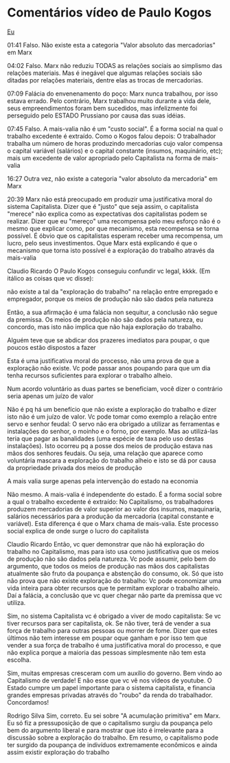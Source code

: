 
# Comentários vídeo de Paulo Kogos

[Eu](https://www.youtube.com/watch?v=sOgWHt9_azU&lc=UgwX2wwKfSbPhXJEjCB4AaABAg)

01:41 Falso. Não existe esta a categoria "Valor absoluto das mercadorias" em Marx

04:02 Falso. Marx não reduziu TODAS as relações sociais ao simplismo das relações materiais. Mas é inegável que algumas relações sociais são ditadas por relações materiais, dentre elas as trocas de mercadorias.

07:09 Falácia do envenenamento do poço: Marx nunca trabalhou, por isso estava errado. Pelo contrário, Marx trabalhou muito durante a vida dele, seus empreendimentos foram bem sucedidos, mas infelizmente foi perseguido pelo ESTADO Prussiano por causa das suas idéias.

07:45 Falso. A mais-valia não é um "custo social". É a forma social na qual o trabalho excedente é extraído. Como o Kogos falou depois: O trabalhador trabalha um número de horas produzindo mercadorias cujo valor compensa o capital variável (salários) e o capital constante (insumos, maquinário, etc); mais um excedente de valor apropriado pelo Capitalista na forma de mais-valia

16:27 Outra vez, não existe a categoria "valor absoluto da mercadoria" em Marx

20:39 Marx não está preocupado em produzir uma justificativa moral do sistema Capitalista. Dizer que é "justo" que seja assim, o capitalista "merece" não explica como as expectativas dos capitalistas podem se realizar. Dizer que eu "mereço" uma recompensa pelo meu esforço não é o mesmo que explicar como, por que mecanismo, esta recompensa se torna possível. É óbvio que os capitalistas esperam receber uma recompensa, um lucro, pelo seus investimentos. Oque Marx está explicando é que o mecanismo que torna isto possível é a exploração do trabalho através da mais-valia

Claudio Ricardo  O Paulo Kogos conseguiu confundir vc legal, kkkk. (Em itálico as coisas que vc disse):

não existe a tal da "exploração do trabalho" na relação entre empregado e empregador, porque os meios de produção não são dados pela natureza

Então, a sua afirmação é uma falácia non sequitur, a conclusão não segue da premissa. Os meios de produção não são dados pela natureza, eu concordo, mas isto não implica que não haja exploração do trabalho.

Alguém teve que se abdicar dos prazeres imediatos para poupar, o que poucos estão dispostos a fazer

Esta é uma justificativa moral do processo, não uma prova de que a exploração não existe. Vc pode passar anos poupando para que um dia tenha recursos suficientes para explorar o trabalho alheio.

Num acordo voluntário as duas partes se beneficiam, você dizer o contrário seria apenas um juízo de valor

Não é pq há um benefício que não existe a exploração do trabalho e dizer isto não é um juízo de valor. Vc pode tomar como exemplo a relação entre servo e senhor feudal: O servo não era obrigado a utilizar as ferramentas e instalações do senhor, o moinho e o forno, por exemplo. Mas ao utilizá-las teria que pagar as banalidades (uma espécie de taxa pelo uso destas instalações). Isto ocorreu pq a posse dos meios de produção estava nas mãos dos senhores feudais. Ou seja, uma relação que aparece como voluntária mascara a exploração do trabalho alheio e isto se dá por causa da propriedade privada dos meios de produção

A mais valia surge apenas pela intervenção do estado na economia

Não mesmo. A mais-valia é independente do estado. É a forma social sobre a qual o trabalho excedente é extraído: No Capitalismo, os trabalhadores produzem mercadorias de valor superior ao valor dos insumos, maquinaria, salários necessários para a produção da mercadoria (capital constante e variável). Esta diferença é que o Marx chama de mais-valia. Este processo social explica de onde surge o lucro do capitalista

Claudio Ricardo  Então, vc quer demonstrar que não há exploração do trabalho no Capitalismo, mas para isto usa como justificativa que os meios de produção não são dados pela natureza. Vc pode assumir, pelo bem do argumento, que todos os meios de produção nas mãos dos capitalistas atualmente são fruto da poupança e abstenção do consumo, ok. Só que isto não prova que não existe exploração do trabalho: Vc pode economizar uma vida inteira para obter recursos que te permitam explorar o trabalho alheio. Daí a falácia, a conclusão que vc quer chegar não parte da premissa que vc utiliza.

Sim, no sistema Capitalista vc é obrigado a viver de modo capitalista: Se vc tiver recursos para ser capitalista, ok. Se não tiver, terá de vender a sua força de trabalho para outras pessoas ou morrer de fome. Dizer que estes últimos não tem interesse em poupar oque ganham e por isso tem que vender a sua força de trabalho é uma justificativa moral do processo, e que não explica porque a maioria das pessoas simplesmente não tem esta escolha.

Sim, muitas empresas cresceram com um auxílio do governo. Bem vindo ao Capitalismo de verdade! E não esse que vc vê nos vídeos de youtube. O Estado cumpre um papel importante para o sistema capitalista, e financia grandes empresas privadas através do "roubo" da renda do trabalhador. Concordamos!

Rodrigo Silva  Sim, correto. Eu sei sobre "A acumulação primitiva" em Marx. Eu só fiz a pressuposição de que o capitalismo surgiu da poupança pelo bem do argumento liberal e para mostrar que isto é irrelevante para a discussão sobre a exploração do trabalho. Em resumo, o capitalismo pode ter surgido da poupança de indivíduos extremamente econômicos e ainda assim existir exploração do trabalho

